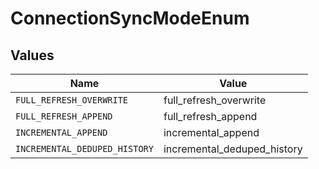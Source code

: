 # ConnectionSyncModeEnum


## Values

| Name                          | Value                         |
| ----------------------------- | ----------------------------- |
| `FULL_REFRESH_OVERWRITE`      | full_refresh_overwrite        |
| `FULL_REFRESH_APPEND`         | full_refresh_append           |
| `INCREMENTAL_APPEND`          | incremental_append            |
| `INCREMENTAL_DEDUPED_HISTORY` | incremental_deduped_history   |